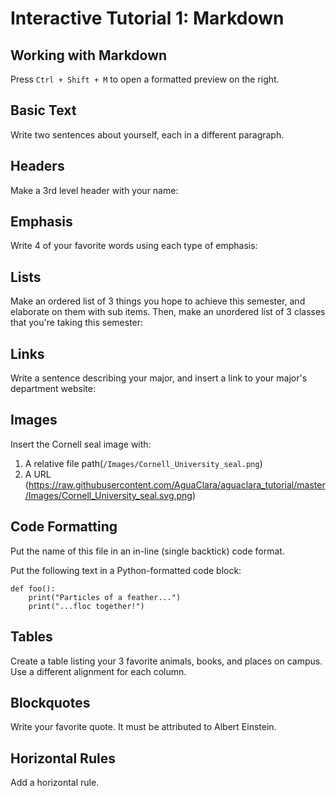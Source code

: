 # Interactive Tutorial 1: Markdown

## Working with Markdown

Press `Ctrl + Shift + M` to open a formatted preview on the right.

## Basic Text

Write two sentences about yourself, each in a different paragraph.

<!--- Write your answer here. --->

## Headers

Make a 3rd level header with your name:

<!--- Write your answer here. --->

## Emphasis

Write 4 of your favorite words using each type of emphasis:

<!--- Write your answer here. --->

## Lists

Make an ordered list of 3 things you hope to achieve this semester, and elaborate on them with sub items. Then, make an unordered list of 3 classes that you're taking this semester:

<!--- Write your answer here. --->

## Links

Write a sentence describing your major, and insert a link to your major's department website:

<!--- Write your answer here. --->

## Images

Insert the Cornell seal image with:
  1. A relative file path(`/Images/Cornell_University_seal.png`) 
  2. A URL (https://raw.githubusercontent.com/AguaClara/aguaclara_tutorial/master/Images/Cornell_University_seal.svg.png)

<!--- Write your answer here. --->

## Code Formatting

Put the name of this file in an in-line (single backtick) code format.

<!-- Write your answer here. -->

Put the following text in a Python-formatted code block:

```
def foo():
    print("Particles of a feather...")
    print("...floc together!")
```

<!-- Write your answer here. -->

## Tables

Create a table listing your 3 favorite animals, books, and places on campus. Use a different alignment for each column.

<!--- Write your answer here. --->


## Blockquotes

Write your favorite quote. It must be attributed to Albert Einstein.

<!-- Write your answer here. -->

## Horizontal Rules

Add a horizontal rule.

<!-- Write your answer here. -->